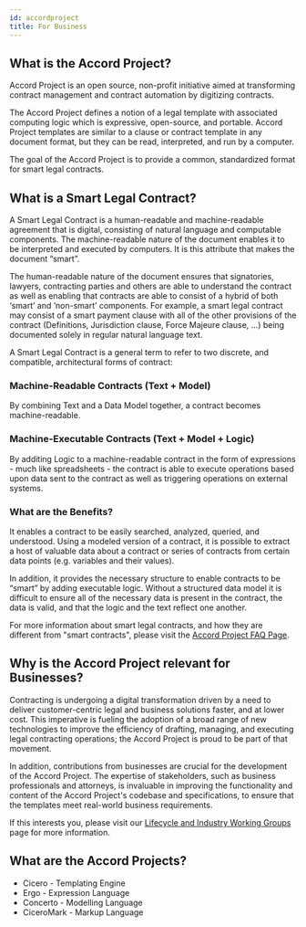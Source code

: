 ```yaml
---
id: accordproject
title: For Business
---
```


## What is the Accord Project?

Accord Project is an open source, non-profit initiative aimed at transforming contract management and contract automation by digitizing contracts.

The Accord Project defines a notion of a legal template with associated computing logic which is expressive, open-source, and portable. Accord Project templates are similar to a clause or contract template in any document format, but they can be read, interpreted, and run by a computer.

The goal of the Accord Project is to provide a common, standardized format for smart legal contracts.

## What is a Smart Legal Contract?

A Smart Legal Contract is a human-readable and machine-readable agreement that is digital, consisting of natural language and computable components. The machine-readable nature of the document enables it to be interpreted and executed by computers. It is this attribute that makes the document “smart”.

The human-readable nature of the document ensures that signatories, lawyers, contracting parties and others are able to understand the contract as well as enabling that contracts are able to consist of a hybrid of both ‘smart’ and ‘non-smart’ components. For example, a smart legal contract may consist of a smart payment clause with all of the other provisions of the contract (Definitions, Jurisdiction clause, Force Majeure clause, ...) being documented solely in regular natural language text.

A Smart Legal Contract is a general term to refer to two discrete, and compatible, architectural forms of contract:   

### Machine-Readable Contracts (Text + Model)

By combining Text and a Data Model together, a contract becomes machine-readable. 

### Machine-Executable Contracts (Text + Model + Logic)

By additing Logic to a machine-readable contract in the form of expressions - much like spreadsheets - the contract is able to execute operations based upon data sent to the contract as well as triggering operations on external systems. 


### What are the Benefits?

It enables a contract to be easily searched, analyzed, queried, and understood. Using a modeled version of a contract, it is possible to extract a host of valuable data about a contract or series of contracts from certain data points (e.g. variables and their values).

In addition, it provides the necessary structure to enable contracts to be “smart” by adding executable logic. Without a structured data model it is difficult to ensure all of the necessary data is present in the contract, the data is valid, and that the logic and the text reflect one another.

For more information about smart legal contracts, and how they are different from "smart contracts", please visit the [Accord Project FAQ Page](https://www.accordproject.org/frequently-asked-questions).

## Why is the Accord Project relevant for Businesses?

Contracting is undergoing a digital transformation driven by a need to deliver customer-centric legal and business solutions faster, and at lower cost. This imperative is fueling the adoption of a broad range of new technologies to improve the efficiency of drafting, managing, and executing legal contracting operations; the Accord Project is proud to be part of that movement.

In addition, contributions from businesses are crucial for the development of the Accord Project. The expertise of stakeholders, such as business professionals and attorneys, is invaluable in improving the functionality and content of the Accord Project's codebase and specifications, to ensure that the templates meet real-world business requirements.

If this interests you, please visit our [Lifecycle and Industry Working Groups](https://www.accordproject.org/liwg) page for more information.

## What are the Accord Projects?

* Cicero - Templating Engine
* Ergo - Expression Language
* Concerto - Modelling Language 
* CiceroMark - Markup Language 


